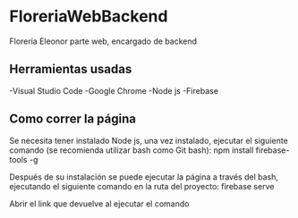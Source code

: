 # FloreriaWebBackend
Floreria Eleonor parte web, encargado de backend

## Herramientas usadas
-Visual Studio Code
-Google Chrome
-Node js
-Firebase

## Como correr la página
Se necesita tener instalado Node js, una vez instalado, ejecutar el siguiente comando (se recomienda utilizar bash como Git bash):
npm install firebase-tools -g

Después de su instalación se puede ejecutar la página a través del bash, ejecutando el siguiente comando en la ruta del proyecto:
firebase serve

Abrir el link que devuelve al ejecutar el comando
